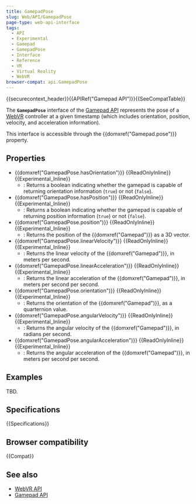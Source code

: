 ```yaml
---
title: GamepadPose
slug: Web/API/GamepadPose
page-type: web-api-interface
tags:
  - API
  - Experimental
  - Gamepad
  - GamepadPose
  - Interface
  - Reference
  - VR
  - Virtual Reality
  - WebVR
browser-compat: api.GamepadPose
---
```


{{securecontext_header}}{{APIRef("Gamepad API")}}{{SeeCompatTable}}

The **`GamepadPose`** interface of the [Gamepad API](/en-US/docs/Web/API/Gamepad_API) represents the pose of a [WebVR](/en-US/docs/Web/API/WebVR_API) controller at a given timestamp (which includes orientation, position, velocity, and acceleration information).

This interface is accessible through the {{domxref("Gamepad.pose")}} property.

## Properties

- {{domxref("GamepadPose.hasOrientation")}} {{ReadOnlyInline}} {{Experimental_Inline}}
  - : Returns a boolean indicating whether the gamepad is capable of returning orientation information (`true`) or not (`false`).
- {{domxref("GamepadPose.hasPosition")}} {{ReadOnlyInline}} {{Experimental_Inline}}
  - : Returns a boolean indicating whether the gamepad is capable of returning position information (`true`) or not (`false`).
- {{domxref("GamepadPose.position")}} {{ReadOnlyInline}} {{Experimental_Inline}}
  - : Returns the position of the {{domxref("Gamepad")}} as a 3D vector.
- {{domxref("GamepadPose.linearVelocity")}} {{ReadOnlyInline}} {{Experimental_Inline}}
  - : Returns the linear velocity of the {{domxref("Gamepad")}}, in meters per second.
- {{domxref("GamepadPose.linearAcceleration")}} {{ReadOnlyInline}} {{Experimental_Inline}}
  - : Returns the linear acceleration of the {{domxref("Gamepad")}}, in meters per second per second.
- {{domxref("GamepadPose.orientation")}} {{ReadOnlyInline}} {{Experimental_Inline}}
  - : Returns the orientation of the {{domxref("Gamepad")}}, as a quarternion value.
- {{domxref("GamepadPose.angularVelocity")}} {{ReadOnlyInline}} {{Experimental_Inline}}
  - : Returns the angular velocity of the {{domxref("Gamepad")}}, in radians per second.
- {{domxref("GamepadPose.angularAcceleration")}} {{ReadOnlyInline}} {{Experimental_Inline}}
  - : Returns the angular acceleration of the {{domxref("Gamepad")}}, in meters per second per second.

## Examples

TBD.

## Specifications

{{Specifications}}

## Browser compatibility

{{Compat}}

## See also

- [WebVR API](/en-US/docs/Web/API/WebVR_API)
- [Gamepad API](/en-US/docs/Web/API/Gamepad_API)
